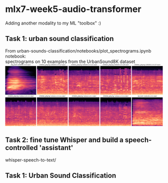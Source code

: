 # mlx7-week5-audio-transformer

Adding another modality to my ML "toolbox" :)

## Task 1: urban sound classification<br>

From urban-sounds-classification/notebooks/plot_spectrograms.ipynb notebook:<br>
spectrograms on 10 examples from the UrbanSound8K dataset
![Spectrograms of 10 audio files](./urban-sounds-classification/notebooks/spectrograms.png)

## Task 2: fine tune Whisper and build a speech-controlled 'assistant'<br>

whisper-speech-to-text/

## Task 1: Urban Sound Classification
